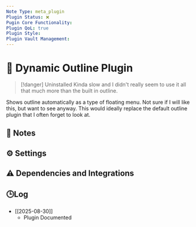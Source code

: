 ```yaml
---
Note Type: meta_plugin
Plugin Status: ❌
Pugin Core Functionality:
Plugin QoL: true
Plugin Style:
Plugin Vault Management:
---
```

# 🔌 Dynamic Outline Plugin

> [!danger] Uninstalled
> Kinda slow and I didn't really seem to use it all that much more than the built in outline.

Shows outline automatically as a type of floating menu. Not sure if I will like this, but want to see anyway. This would ideally replace the default outline plugin that I often forget to look at.

## 📝 Notes

## ⚙️ Settings

## ⚠️ Dependencies and Integrations

## 🕒Log

- [[2025-08-30]]
	- Plugin Documented

